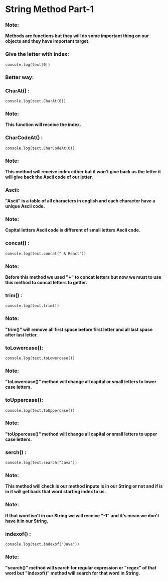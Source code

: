 # String Method Part-1

### Note: 
**Methods are functions but they will do some important thing on our objects and they have important target.**

### Give the letter with index:

```
console.log(text[0])
```

### Better way:

### CharAt() :
```
console.log(text.CharAt(0))
```

### Note: 
**This function will receive the index.**

### CharCodeAt() :

```
console.log(text.CharCodeAt(0))
```

### Note: 
**This method will receive index either but it won't give back us the letter it will give back the Ascii code of our letter.**

### Ascii: 
**"Ascii" is a table of all characters in english and each character have a unique Ascii code.**

### Note: 
**Capital letters Ascii code is different of small letters Ascii code.**

### concat() :
```
console.log(text.concat(" & React"))
```

### Note: 
**Before this method we used "+" to concat letters but now we must to use this method to concat letters to getter.**

### trim() :
```
console.log(text.trim())
```

### Note: 
**"trim()" will remove all first space before first letter and all last space after last letter.**


### toLowercase():
```
console.log(text.toLowercase())
```

### Note: 
**"toLowercase()" method will change all capital or small letters to lower case letters.**

### toUppercase():
```
console.log(text.toUppercase())
```

### Note: 
**"toUppercase()" method will change all capital or small letters to upper case letters.**

### serch() :
```
console.log(text.search("Java"))
```

### Note: 
**This method will check is our method inpute is in our String or not and if is in it will get back that word starting index to us.**

### Note: 
**If that word isn't in our String we will receive "-1" and it's mean we don't have it in our String.**

### indexof() :
```
console.log(text.indexof("Java"))
```

### Note: 
**"search()" method will search for regular expression or "regex" of that word but "indexof()" method will search for that word in String.**